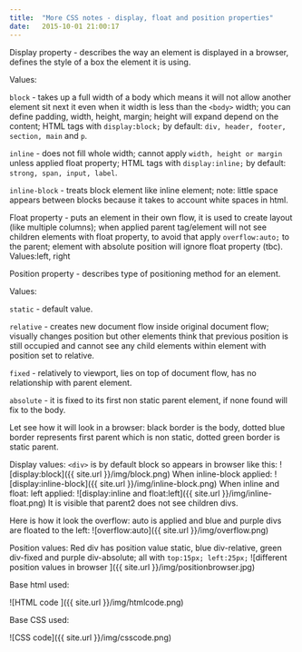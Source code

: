 ```yaml
---
title:  "More CSS notes - display, float and position properties"
date:   2015-10-01 21:00:17
---
```

Display property - describes the way an element is displayed in a browser, defines the style of a box the element it is using.

Values:

```block``` - takes up a full width of a body which means it will not allow another element sit next it even when it width is less than the ```<body>``` width; you can define padding, width, height, margin; height will expand depend on the content;
HTML tags with ```display:block;``` by default: ```div, header, footer, section, main``` and ```p```.

```inline``` - does not fill whole width; cannot apply ```width, height or margin``` unless applied float property;
HTML tags with ```display:inline;``` by default: ```strong, span, input, label```.

```inline-block``` - treats block element like inline element; note: little space appears between blocks because it takes to account white spaces in html.

Float property - puts an element in their own flow, it is used to create layout (like multiple columns); when applied parent tag/element will not see children elements with float property, to avoid that apply ```overflow:auto;``` to the parent; element with absolute position will ignore float property (tbc).
Values:left, right

Position property - describes type of positioning method for an element.

Values:

```static``` - default value.

```relative``` - creates new document flow inside original document flow; visually changes position but other elements think that previous position is still occupied and cannot see any child elements within element with position set to relative.

```fixed``` - relatively to viewport, lies on top of document flow, has no relationship with parent element.

```absolute``` - it is fixed to its first non static parent element, if none found will fix to the body.

Let see how it will look in a browser: black border is the body, dotted blue border represents first parent which is non static, dotted green border is static parent.

Display values:
```<div>``` is by default block so appears in browser like this:
![display:block]({{ site.url }}/img/block.png)
When inline-block applied:
![display:inline-block]({{ site.url }}/img/inline-block.png)
When inline  and float: left applied:
![display:inline and float:left]({{ site.url }}/img/inline-float.png)
It is visible that parent2 does not see children divs.

Here is how it look the overflow: auto is applied and blue and purple divs are floated to the left:
![overflow:auto]({{ site.url }}/img/overflow.png)

Position values: Red div has position value static, blue div-relative, green div-fixed and  purple div-absolute; all with ```top:15px; left:25px;```
![different position values in browser ]({{ site.url }}/img/positionbrowser.jpg)

Base html used:

![HTML code ]({{ site.url }}/img/htmlcode.png)

Base CSS used:

![CSS code]({{ site.url }}/img/csscode.png)
